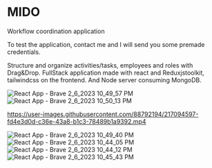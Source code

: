 # MIDO
Workflow coordination application

To test the application, contact me and I will send you some premade credentials.

Structure and organize activities/tasks, employees and roles with Drag&Drop.
FullStack application made with react and Reduxjstoolkit, tailwindcss on the frontend. And Node server consuming MongoDB.

![React App - Brave 2_6_2023 10_49_57 PM](https://user-images.githubusercontent.com/88792194/217096004-8e1ccdf3-d9da-4f31-8ec8-b777bd3b4461.png)
![React App - Brave 2_6_2023 10_50_13 PM](https://user-images.githubusercontent.com/88792194/217096013-00d705e3-76e4-4961-ad9e-a958f8d97e27.png)

https://user-images.githubusercontent.com/88792194/217094597-fd4e3d0d-c36e-43a8-b1c3-78489b1a9392.mp4

![React App - Brave 2_6_2023 10_49_40 PM](https://user-images.githubusercontent.com/88792194/217096028-9aecf65f-a7c1-4eb9-a0d9-cb26fdacdf4d.png)
![React App - Brave 2_6_2023 10_44_05 PM](https://user-images.githubusercontent.com/88792194/217096037-e756b296-1aa2-402a-ba83-0720af743023.png)
![React App - Brave 2_6_2023 10_44_12 PM](https://user-images.githubusercontent.com/88792194/217096041-6a491ae1-5fbf-4fab-b3cc-7f1320cab331.png)
![React App - Brave 2_6_2023 10_45_43 PM](https://user-images.githubusercontent.com/88792194/217096049-b590c2fa-a543-40ad-94b6-ae8ae049daf8.png)